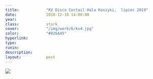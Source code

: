 ```yaml
---
title:            "KV Disco Coctail Hala Koszyki,  lipiec 2019"
date:             2018-12-10 14:00:00
year:             
class:            stork
cover:            "/img/work/6/kv4.jpg"
color:            "#026A45"
hyperlink:        
type:             
runin:            
description:      
layout:           post
---
```


<div class="post-content-grid">
  <div class="post-content-column column-1">
    <img class="post-content-screen desktop" src="{{ site.baseurl }}/img/work/6/kv4.jpg" />
  </div>
</div>

